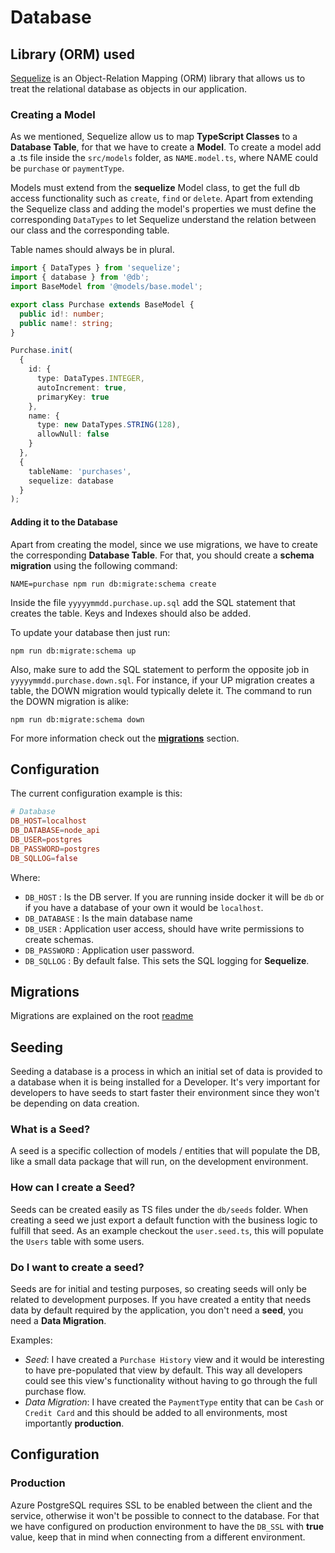 # Database

## Library (ORM) used

[Sequelize](https://sequelize.org/) is an Object-Relation Mapping (ORM) library that allows us to treat the relational database as objects in our application.

### Creating a Model

As we mentioned, Sequelize allow us to map **TypeScript Classes** to a **Database Table**, for that we have to create a **Model**.
To create a model add a .ts file inside the `src/models` folder, as `NAME.model.ts`, where NAME could be `purchase` or `paymentType`.

Models must extend from the **sequelize** Model class, to get the full db access functionality such as `create`, `find` or `delete`.
Apart from extending the Sequelize class and adding the model's properties we must define the corresponding `DataTypes` to let Sequelize understand the relation between our class and the corresponding table.

Table names should always be in plural.

```ts
import { DataTypes } from 'sequelize';
import { database } from '@db';
import BaseModel from '@models/base.model';

export class Purchase extends BaseModel {
  public id!: number;
  public name!: string;
}

Purchase.init(
  {
    id: {
      type: DataTypes.INTEGER,
      autoIncrement: true,
      primaryKey: true
    },
    name: {
      type: new DataTypes.STRING(128),
      allowNull: false
    }
  },
  {
    tableName: 'purchases',
    sequelize: database
  }
);
```

#### Adding it to the Database

Apart from creating the model, since we use migrations, we have to create the corresponding **Database Table**.
For that, you should create a **schema migration** using the following command:

```shell
NAME=purchase npm run db:migrate:schema create
```

Inside the file `yyyyymmdd.purchase.up.sql` add the SQL statement that creates the table. Keys and Indexes should also be added.

To update your database then just run:

```shell
npm run db:migrate:schema up
```

Also, make sure to add the SQL statement to perform the opposite job in `yyyyymmdd.purchase.down.sql`.
For instance, if your UP migration creates a table, the DOWN migration would typically delete it.
The command to run the DOWN migration is alike:

```shell
npm run db:migrate:schema down
``` 

For more information check out the [**migrations**](#migrations) section.

## Configuration

The current configuration example is this:

```conf
# Database
DB_HOST=localhost
DB_DATABASE=node_api
DB_USER=postgres
DB_PASSWORD=postgres
DB_SQLLOG=false
```

Where:

- `DB_HOST` : Is the DB server. If you are running inside docker it will be `db` or if you have a database of your own it would be `localhost`.
- `DB_DATABASE` : Is the main database name
- `DB_USER` : Application user access, should have write permissions to create schemas.
- `DB_PASSWORD` : Application user password.
- `DB_SQLLOG` : By default false. This sets the SQL logging for **Sequelize**.

## Migrations

Migrations are explained on the root [readme](../../README.md)

## Seeding

Seeding a database is a process in which an initial set of data is provided to a database when it is being installed for a Developer.
It's very important for developers to have seeds to start faster their environment since they won't be depending on data creation.

### What is a Seed?

A seed is a specific collection of models / entities that will populate the DB, like a small data package that will run, on the development environment.

### How can I create a Seed?

Seeds can be created easily as TS files under the `db/seeds` folder. When creating a seed we just export a default function with the business logic to fulfill that seed.
As an example checkout the `user.seed.ts`, this will populate the `Users` table with some users.

### Do I want to create a seed?

Seeds are for initial and testing purposes, so creating seeds will only be related to development purposes.
If you have created a entity that needs data by default required by the application, you don't need a **seed**, you need a **Data Migration**.

Examples:

- _Seed_: I have created a `Purchase History` view and it would be interesting to have pre-populated that view by default. This way all developers could see this view's functionality without having to go through the full purchase flow.
- _Data Migration_: I have created the `PaymentType` entity that can be `Cash` or `Credit Card` and this should be added to all environments, most importantly **production**.

## Configuration

### Production

Azure PostgreSQL requires SSL to be enabled between the client and the service, otherwise it won't be possible to connect to the database.
For that we have configured on production environment to have the `DB_SSL` with **true** value, keep that in mind when connecting from a different environment.
